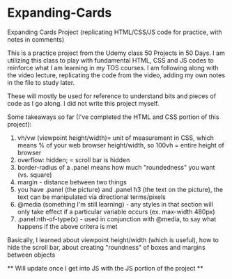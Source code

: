 # Expanding-Cards
Expanding Cards Project (replicating HTML/CSS/JS code for practice, with notes in comments)

This is a practice project from the Udemy class 50 Projects in 50 Days. I am utilizing this class to play with fundamental HTML, CSS and JS codes to reinforce what I am learning in my TOS courses. I am following along with the video lecture, replicating the code from the video, adding my own notes in the file to study later. 

These will mostly be used for reference to understand bits and pieces of code as I go along. I did not write this project myself. 

Some takeaways so far (I've completed the HTML and CSS portion of this project):
1. vh/vw (viewpoint height/width)= unit of measurement in CSS, which means % of your web browser height/width, so 100vh = entire height of browser
2. overflow: hidden; = scroll bar is hidden
3. border-radius of a .panel means how much "roundedness" you want (vs. square)
4. margin - distance between two things
5. you have .panel (the picture) and .panel h3 (the text on the picture), the text can be manipulated via directional terms/pixels 
6. @media (something I'm still learning) - any styles in that section will only take effect if a particular variable occurs (ex. max-width 480px)
7. .panel:nth-of-type(x) - used in conjunction with @media, to say what happens if the above critera is met

Basically, I learned about viewpoint height/width (which is useful), how to hide the scroll bar, about creating "roundness" of boxes and margins between objects

** Will update once I get into JS with the JS portion of the project **
